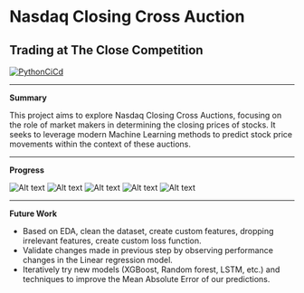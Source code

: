 # Nasdaq Closing Cross Auction
## Trading at The Close Competition


[![PythonCiCd](https://github.com/nogibjj/NasdaqClosingCross/actions/workflows/python_ci_cd.yml/badge.svg)](https://github.com/nogibjj/NasdaqClosingCross/actions/workflows/python_ci_cd.yml)

---

**Summary**

This project aims to explore Nasdaq Closing Cross Auctions, focusing on the role of market makers in determining the closing prices of stocks. It seeks to leverage modern Machine Learning methods to predict stock price movements within the context of these auctions.

---
**Progress**

![Alt text](https://user-images.githubusercontent.com/36940292/279850545-f4033e1e-a50c-44d5-b639-2b89c9d29fef.png)
![Alt text](https://user-images.githubusercontent.com/36940292/279850586-c7644215-5c30-49c1-accc-1c408277b6fb.png)
![Alt text](https://user-images.githubusercontent.com/36940292/279850611-847f065e-96b7-4772-bfc2-654ff97f8016.png)
![Alt text](https://user-images.githubusercontent.com/36940292/279850636-19ac7fa6-e236-4c27-a6d5-dec16847e355.png)
![Alt text](https://user-images.githubusercontent.com/36940292/279850657-94dccb41-3dbf-4e16-b233-90765f5da663.png)

---
**Future Work**
- Based on EDA, clean the dataset, create custom features, dropping irrelevant features, create custom loss function.
- Validate changes made in previous step by observing performance changes in the Linear regression model.
- Iteratively try new models (XGBoost, Random forest, LSTM, etc.) and techniques to improve the Mean Absolute Error of our predictions.
